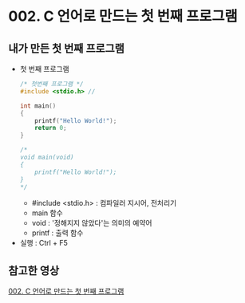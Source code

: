 # 002. C 언어로 만드는 첫 번째 프로그램

## 내가 만든 첫 번째 프로그램
- 첫 번째 프로그램
  ```c
  /* 첫번째 프로그램 */
  #include <stdio.h> // 

  int main()
  {
	  printf("Hello World!");
	  return 0;
  }
  
  /*
  void main(void)
  {
	  printf("Hello World!");
  }
  */
  ```
  - #include <stdio.h> : 컴파일러 지시어, 전처리기
  - main 함수
  - void : '정해지지 않았다'는 의미의 예약어
  - printf : 출력 함수
- 실행 : Ctrl + F5

## 참고한 영상
[002. C 언어로 만드는 첫 번째 프로그램](https://www.youtube.com/watch?v=mORVjxVTGis&list=PLiZvlxkcLhakQwbPjkyfuHFy1IVG-VXrP&index=2)
